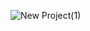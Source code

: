 ![New Project(1)](https://user-images.githubusercontent.com/101047115/157019388-c77ca517-9ac3-497b-983d-4df633de35fe.jpg)

